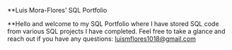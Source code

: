 **Luis Mora-Flores' SQL Portfolio

**Hello and welcome to my SQL Portfolio where I have stored SQL code from various SQL projects I have completed. Feel free to take a glance and reach out if you have any questions:
luismflores1018@gmail.com
